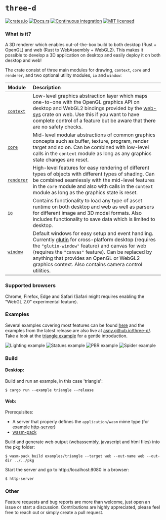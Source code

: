 # `three-d`

[![crates.io](https://img.shields.io/crates/v/three-d.svg)](https://crates.io/crates/three-d)
[![Docs.rs](https://docs.rs/three-d/badge.svg)](https://docs.rs/three-d)
[![Continuous integration](https://github.com/asny/three-d/actions/workflows/rust.yml/badge.svg)](https://github.com/asny/three-d/actions/workflows/rust.yml)
[![MIT licensed](https://img.shields.io/badge/license-MIT-blue.svg)](https://github.com/asny/three-d/blob/master/LICENSE)

### What is it?

A 3D renderer which enables out-of-the-box build to both desktop (Rust + OpenGL) and web
(Rust to WebAssembly + WebGL2).
This makes it possible to develop a 3D application on desktop and easily deploy it on both desktop and web!

The crate consist of three main modules for drawing, `context`, `core` and `renderer`, and two optional utility modules, `io` and `window`:

| Module           | Description                   
| :---------------- | :-------------------------------------------------------------------------------------------------------------------------------------------------------------------------------------------------------------------------------- | 
| [`context`](https://docs.rs/three-d/0.7.3/three_d/context/) | Low-level graphics abstraction layer which maps one-to-one with the OpenGL graphics API on desktop and WebGL2 bindings provided by the [web-sys](https://rustwasm.github.io/wasm-bindgen/api/web_sys/) crate on web. Use this if you want to have complete control of a feature but be aware that there are no safety checks.                              
| [`core`](https://docs.rs/three-d/0.7.3/three_d/core/) | Mid-level modular abstractions of common graphics concepts such as buffer, texture, program, render target and so on. Can be combined with low-level calls in the `context` module as long as any graphics state changes are reset.                                                                                                                           
| [`renderer`](https://docs.rs/three-d/0.7.3/three_d/renderer/)  | High-level features for easy rendering of different types of objects with different types of shading. Can be combined seamlessly with the mid-level features in the `core` module and also with calls in the `context` module as long as the graphics state is reset.             |
| [`io`](https://docs.rs/three-d/0.7.3/three_d/io/) | Contains functionality to load any type of asset runtime on both desktop and web as well as parsers for different image and 3D model formats. Also includes functionality to save data which is limited to desktop.
| [`window`](https://docs.rs/three-d/0.7.3/three_d/window/)  | Default windows for easy setup and event handling. Currently [glutin](https://crates.io/crates/glutin/main.rs) for cross-platform desktop (requires the `"glutin-window"` feature) and canvas for web (requires the `"canvas"` feature). Can be replaced by anything that provides an OpenGL or WebGL2 graphics context. Also contains camera control utilities.


### Supported browsers

Chrome, Firefox, Edge and Safari (Safari might requires enabling the "WebGL 2.0" experimental feature).

### Examples

Several examples covering most features can be found [here](https://github.com/asny/three-d/tree/master/examples) and the examples from the latest release are also live at [asny.github.io/three-d/](https://asny.github.io/three-d/).
Take a look at the [triangle example](https://github.com/asny/three-d/blob/master/examples/triangle/main.rs) for a gentle introduction.

![Lighting example](https://asny.github.io/three-d/lighting.png)
![Statues example](https://asny.github.io/three-d/statues.png)
![PBR example](https://asny.github.io/three-d/pbr.png)
![Spider example](https://asny.github.io/three-d/spider.png)

### Build

#### Desktop:

Build and run an example, in this case 'triangle':

```console
$ cargo run --example triangle --release
```

#### Web:

Prerequisites: 
- A server that properly defines the `application/wasm` mime type (for example [http-server](https://www.npmjs.com/package/http-server))
- [wasm-pack](https://rustwasm.github.io/wasm-pack/)

Build and generate web output (webassembly, javascript and html files) into the pkg folder:

```console
$ wasm-pack build examples/triangle --target web --out-name web --out-dir ../../pkg
```

Start the server and go to http://localhost:8080 in a browser:

```console
$ http-server
```

### Other

Feature requests and bug reports are more than welcome, just open an issue or start a discussion. Contributions are highly appreciated, please feel free to reach out or simply create a pull request.

[all]: https://github.com/asny/three-d/tree/master/examples/
[lighting]: https://github.com/asny/three-d/tree/master/examples/lighting/main.rs
[texture]: https://github.com/asny/three-d/tree/master/examples/texture/main.rs
[fog]: https://github.com/asny/three-d/tree/master/examples/fog/main.rs
[fireworks]: https://github.com/asny/three-d/tree/master/examples/fireworks/main.rs
[statues]: https://github.com/asny/three-d/tree/master/examples/statues/main.rs
[forest]: https://github.com/asny/three-d/tree/master/examples/forest/main.rs
[triangle]: https://github.com/asny/three-d/tree/master/examples/triangle/main.rs
[mandelbrot]: https://github.com/asny/three-d/tree/master/examples/mandelbrot/main.rs
[wireframe]: https://github.com/asny/three-d/tree/master/examples/wireframe/main.rs
